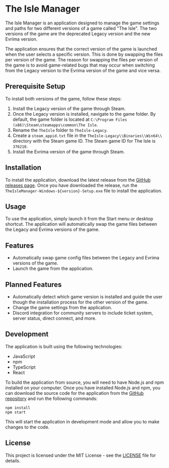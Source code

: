 # The Isle Manager

The Isle Manager is an application designed to manage the game settings and paths for two different versions of a game called "The Isle". The two versions of the game are the deprecated Legacy version and the new Evrima version.

The application ensures that the correct version of the game is launched when the user selects a specific version. This is done by swapping the files per version of the game. The reason for swapping the files per version of the game is to avoid game-related bugs that may occur when switching from the Legacy version to the Evrima version of the game and vice versa.


## Prerequisite Setup
To install both versions of the game, follow these steps:

1. Install the Legacy version of the game through Steam.
2. Once the Legacy version is installed, navigate to the game folder. By default, the game folder is located at `C:\Program Files (x86)\Steam\steamapps\common\The Isle`.
3. Rename the `TheIsle` folder to `TheIsle-Legacy`.
4. Create a `steam_appid.txt` file in the `TheIsle-Legacy\\Binaries\\Win64\\` directory with the Steam game ID. The Steam game ID for The Isle is `376210`.
5. Install the Evrima version of the game through Steam.

## Installation

To install the application, download the latest release from the [GitHub releases page](https://github.com/SnekCode/TheIsleManager/releases). Once you have downloaded the release, run the `TheIsleManager-Windows-${version}-Setup.exe` file to install the application.

## Usage

To use the application, simply launch it from the Start menu or desktop shortcut. The application will automatically swap the game files between the Legacy and Evrima versions of the game.

## Features
* Automatically swap game config files between the Legacy and Evrima versions of the game.
* Launch the game from the application.

## Planned Features
* Automatically detect which game version is installed and guide the user though the installation process for the other version of the game.
* Change the game settings from the application.
* Discord integration for community servers to include ticket system, server status, direct connect, and more.

## Development

The application is built using the following technologies:

- JavaScript
- npm
- TypeScript
- React

To build the application from source, you will need to have Node.js and npm installed on your computer. Once you have installed Node.js and npm, you can download the source code for the application from the [GitHub repository](https://github.com/SnekCode/TheIsleManager) and run the following commands:

```
npm install
npm start
```

This will start the application in development mode and allow you to make changes to the code.

## License

This project is licensed under the MIT License - see the [LICENSE](LICENSE) file for details.